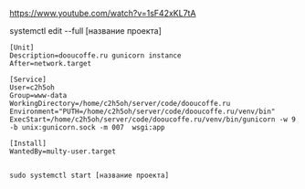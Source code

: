 https://www.youtube.com/watch?v=1sF42xKL7tA

systemctl edit --full [название проекта]

```
[Unit]
Description=dooucoffe.ru gunicorn instance
After=network.target

[Service]
User=c2h5oh
Group=www-data
WorkingDirectory=/home/c2h5oh/server/code/dooucoffe.ru
Environment="PUTH=/home/c2h5oh/server/code/dooucoffe.ru/venv/bin"
ExecStart=/home/c2h5oh/server/code/dooucoffe.ru/venv/bin/gunicorn -w 9 -b unix:gunicorn.sock -m 007  wsgi:app

[Install]
WantedBy=multy-user.target  


```

`sudo systemctl start [название проекта]`
